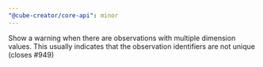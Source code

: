 ```yaml
---
"@cube-creator/core-api": minor
---
```


Show a warning when there are observations with multiple dimension values. This usually indicates that the observation identifiers are not unique (closes #949)
